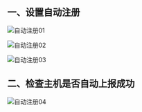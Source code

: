 ## 一、设置自动注册
  ![自动注册01](https://github.com/Lancger/opslinux/blob/master/images/action-01.png)

  ![自动注册02](https://github.com/Lancger/opslinux/blob/master/images/action-02.png)
  
  ![自动注册03](https://github.com/Lancger/opslinux/blob/master/images/action-03.png)

## 二、检查主机是否自动上报成功

  ![自动注册04](https://github.com/Lancger/opslinux/blob/master/images/action-04.png)
